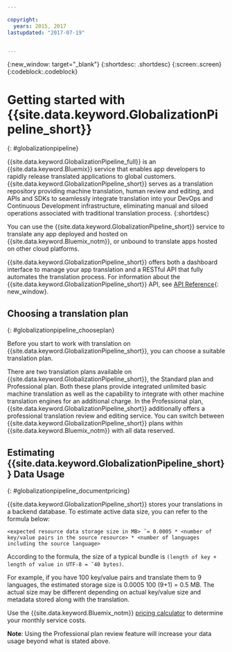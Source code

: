 ```yaml
---

copyright:
  years: 2015, 2017
lastupdated: "2017-07-19"


---
```


{:new_window: target="_blank"}
{:shortdesc: .shortdesc}
{:screen:.screen}
{:codeblock:.codeblock}

 
# Getting started with {{site.data.keyword.GlobalizationPipeline_short}}
{: #globalizationpipeline}

{{site.data.keyword.GlobalizationPipeline_full}} is an {{site.data.keyword.Bluemix}} service that enables app developers to rapidly release translated applications to global customers. {{site.data.keyword.GlobalizationPipeline_short}} serves as a translation repository providing machine translation, human review and editing, and APIs and SDKs to seamlessly integrate translation into your DevOps and Continuous Development infrastructure, eliminating manual and siloed operations associated with traditional translation process.
{:shortdesc}

You can use the {{site.data.keyword.GlobalizationPipeline_short}} service to translate any app deployed and hosted on {{site.data.keyword.Bluemix_notm}}, or unbound to translate apps hosted on other cloud platforms.

{{site.data.keyword.GlobalizationPipeline_short}} offers both a dashboard interface to manage your app translation and a RESTful API that fully automates the translation process. For information about the {{site.data.keyword.GlobalizationPipeline_short}} API, see [API Reference](https://gp-rest.ng.bluemix.net/translate/swagger/index.html){: new_window}. 

## Choosing a translation plan
{: #globalizationpipeline_chooseplan}

Before you start to work with translation on {{site.data.keyword.GlobalizationPipeline_short}}, you can choose a suitable translation plan.

There are two translation plans available on {{site.data.keyword.GlobalizationPipeline_short}}, the Standard plan and Professional plan. Both these plans provide integrated unlimited basic machine translation as well as the capability to integrate with other machine translation engines for an additional charge. In the Professional plan, {{site.data.keyword.GlobalizationPipeline_short}} additionally offers a professional translation review and editing service. You can switch between {{site.data.keyword.GlobalizationPipeline_short}} plans within {{site.data.keyword.Bluemix_notm}} with all data reserved. 


## Estimating {{site.data.keyword.GlobalizationPipeline_short}} Data Usage
{: #globalizationpipeline_documentpricing}

{{site.data.keyword.GlobalizationPipeline_short}} stores your translations in a backend database. To estimate active data size, you can refer to the formula below:

`<expected resource data storage size in MB> ˜= 0.0005 * <number of key/value pairs in the source resource> * <number of languages including the source language>`

According to the formula, the size of a typical bundle is `(length of key + length of value in UTF-8 = ˜40 bytes)`.

For example, if you have 100 key/value pairs and translate them to 9 languages, the estimated storage size is 0.0005 100 (9+1) = 0.5 MB. The actual size may be different depending on actual key/value size and metadata stored along with the translation.

Use the {{site.data.keyword.Bluemix_notm}} [pricing calculator](https://console.ng.bluemix.net/?direct=classic/#/pricing/cloudOEPaneId=pricing&paneId=pricingSheet&orgGuid=127a45f4-4461-4d5b-a26b-6dc2fdd1a3a2&spaceGuid=208fb1ff-413b-4fd9-9615-e8226062d0f3) to determine your monthly service costs.

**Note**: Using the Professional plan review feature will increase your data usage beyond what is stated above.



